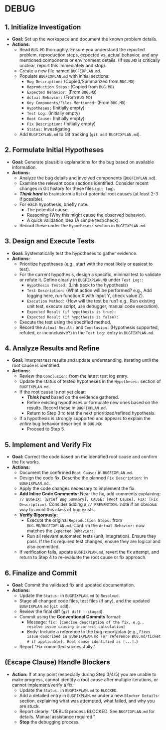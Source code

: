 # DEBUG
## 1. Initialize Investigation
- **Goal:** Set up the workspace and document the known problem details.
- **Actions:**
    - Read `BUG.MD` thoroughly. Ensure you understand the reported problem, reproduction steps, expected vs. actual behavior, and any mentioned components or environment details. (If `BUG.MD` is critically unclear, report this immediately and stop).
    - Create a new file named `BUGFIXPLAN.md`.
    - Populate `BUGFIXPLAN.md` with initial sections:
        - `Bug Description:` (Copied/Summarized from `BUG.MD`)
        - `Reproduction Steps:` (Copied from `BUG.MD`)
        - `Expected Behavior:` (From `BUG.MD`)
        - `Actual Behavior:` (From `BUG.MD`)
        - `Key Components/Files Mentioned:` (From `BUG.MD`)
        - `Hypotheses:` (Initially empty)
        - `Test Log:` (Initially empty)
        - `Root Cause:` (Initially empty)
        - `Fix Description:` (Initially empty)
        - `Status:` Investigating
    - Add `BUGFIXPLAN.md` to Git tracking (`git add BUGFIXPLAN.md`).

## 2. Formulate Initial Hypotheses
- **Goal:** Generate plausible explanations for the bug based on available information.
- **Actions:**
    - Analyze the bug details and involved components (`BUGFIXPLAN.md`).
    - Examine the relevant code sections identified. Consider recent changes in Git history for these files (`git log`).
    - ***Think hard*** to brainstorm a list of potential root causes (at least 2-3 if possible).
    - For each hypothesis, briefly note:
        - The potential cause.
        - Reasoning (Why this might cause the observed behavior).
        - A quick validation idea (A simple test/check).
    - Record these under the `Hypotheses:` section in `BUGFIXPLAN.md`.

## 3. Design and Execute Tests
- **Goal:** Systematically test the hypotheses to gather evidence.
- **Actions:**
    - Prioritize hypotheses (e.g., start with the most likely or easiest to test).
    - For the current hypothesis, design a specific, minimal test to validate or refute it. Define clearly in `BUGFIXPLAN.MD` under `Test Log:`:
        - `Hypothesis Tested:` (Link back to the hypothesis)
        - `Test Description:` (What action will be performed? e.g., Add logging here, run function X with input Y, check value Z).
        - `Execution Method:` (How will the test be run? e.g., Run existing unit test, execute script, use debugger, manual code execution).
        - `Expected Result (if hypothesis is true):`
        - `Expected Result (if hypothesis is false):`
    - Execute the test using the specified method.
    - Record the `Actual Result:` and `Conclusion:` (Hypothesis supported, refuted, or inconclusive?) in the `Test Log:` entry in `BUGFIXPLAN.md`.

## 4. Analyze Results and Refine
- **Goal:** Interpret test results and update understanding, iterating until the root cause is identified.
- **Actions:**
    - Review the `Conclusion:` from the latest test log entry.
    - Update the status of tested hypotheses in the `Hypotheses:` section of `BUGFIXPLAN.md`.
    - If the root cause is not yet clear:
        - ***Think hard*** based on the evidence gathered.
        - Refine existing hypotheses or formulate new ones based on the results. Record these in `BUGFIXPLAN.md`.
        - Return to Step 3 to test the next prioritized/refined hypothesis.
    - If a hypothesis is strongly supported and appears to explain the *entire* bug behavior described in `BUG.MD`:
        - Proceed to Step 5.

## 5. Implement and Verify Fix
- **Goal:** Correct the code based on the identified root cause and confirm the fix works.
- **Actions:**
    - Document the confirmed `Root Cause:` in `BUGFIXPLAN.md`.
    - Design the code fix. Describe the planned `Fix Description:` in `BUGFIXPLAN.md`.
    - Apply the code changes necessary to implement the fix.
    - **Add Inline Code Comments:** Near the fix, add comments explaining: `// BUGFIX: [Brief Bug Summary], CAUSE: [Root Cause], FIX: [Fix Description]`. Consider adding a `// PREVENTION:` note if an obvious way to avoid this class of bug exists.
    - **Verify Rigorously:**
        - Execute the original `Reproduction Steps:` from `BUG.MD`/`BUGFIXPLAN.md`. Confirm the `Actual Behavior:` now matches the `Expected Behavior:`.
        - Run all relevant automated tests (unit, integration). Ensure they pass. If the fix required test changes, ensure they are logical and also committed.
    - If verification fails, update `BUGFIXPLAN.md`, revert the fix attempt, and return to Step 4 to re-evaluate the root cause or fix approach.

## 6. Finalize and Commit
- **Goal:** Commit the validated fix and updated documentation.
- **Actions:**
    - Update the `Status:` in `BUGFIXPLAN.md` to `Resolved`.
    - Stage all changed code files, test files (if any), and the updated `BUGFIXPLAN.md` (`git add`).
    - Review the final diff (`git diff --staged`).
    - Commit using the **Conventional Commits** format:
        - Message: `fix: [Concise description of the fix, e.g., resolve issue causing incorrect calculation]`
        - Body: Include a reference to the bug report/plan (e.g., `Fixes issue described in BUGFIXPLAN.md (or reference BUG.md/ticket # if applicable). Root cause identified as [...].`)
    - Report "Fix committed successfully."

## (Escape Clause) Handle Blockers
- **Action:** If at any point (especially during Step 3/4/5) you are unable to make progress, cannot identify a root cause after multiple iterations, or cannot implement/verify a fix:
    - Update the `Status:` in `BUGFIXPLAN.md` to `BLOCKED`.
    - Add a detailed entry in `BUGFIXPLAN.md` under a new `Blocker Details:` section, explaining what was attempted, what failed, and why you are stuck.
    - Report clearly: "DEBUG process BLOCKED. See `BUGFIXPLAN.md` for details. Manual assistance required."
    - **Stop** the debugging process.

